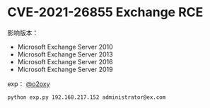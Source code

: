 # CVE-2021-26855 Exchange RCE
影响版本：  
- Microsoft Exchange Server 2010
- Microsoft Exchange Server 2013
-  Microsoft Exchange Server 2016
- Microsoft Exchange Server 2019

exp：
[@o2oxy](https://www.o2oxy.cn/3169.html)

```
python exp.py 192.168.217.152 administrator@ex.com
```
